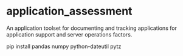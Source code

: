 # application_assessment
 An application toolset for documenting and tracking applications for application support and server operations factors.


pip install pandas numpy python-dateutil pytz
